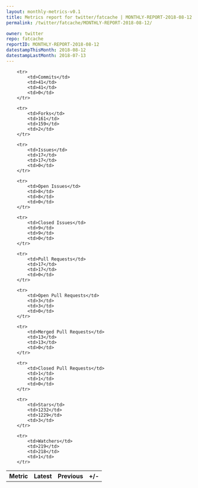 ```yaml
---
layout: monthly-metrics-v0.1
title: Metrics report for twitter/fatcache | MONTHLY-REPORT-2018-08-12 | 2018-08-12
permalink: /twitter/fatcache/MONTHLY-REPORT-2018-08-12/

owner: twitter
repo: fatcache
reportID: MONTHLY-REPORT-2018-08-12
datestampThisMonth: 2018-08-12
datestampLastMonth: 2018-07-13
---
```



<table style="width: 100%;">
    <tr>
        <th>Metric</th>
        <th>Latest</th>
        <th>Previous</th>
        <th>+/-</th>
    </tr>

        <tr>
            <td>Commits</td>
            <td>41</td>
            <td>41</td>
            <td>0</td>
        </tr>
        
        <tr>
            <td>Forks</td>
            <td>161</td>
            <td>159</td>
            <td>2</td>
        </tr>
        
        <tr>
            <td>Issues</td>
            <td>17</td>
            <td>17</td>
            <td>0</td>
        </tr>
        
        <tr>
            <td>Open Issues</td>
            <td>8</td>
            <td>8</td>
            <td>0</td>
        </tr>
        
        <tr>
            <td>Closed Issues</td>
            <td>9</td>
            <td>9</td>
            <td>0</td>
        </tr>
        
        <tr>
            <td>Pull Requests</td>
            <td>17</td>
            <td>17</td>
            <td>0</td>
        </tr>
        
        <tr>
            <td>Open Pull Requests</td>
            <td>3</td>
            <td>3</td>
            <td>0</td>
        </tr>
        
        <tr>
            <td>Merged Pull Requests</td>
            <td>13</td>
            <td>13</td>
            <td>0</td>
        </tr>
        
        <tr>
            <td>Closed Pull Requests</td>
            <td>1</td>
            <td>1</td>
            <td>0</td>
        </tr>
        
        <tr>
            <td>Stars</td>
            <td>1232</td>
            <td>1229</td>
            <td>3</td>
        </tr>
        
        <tr>
            <td>Watchers</td>
            <td>219</td>
            <td>218</td>
            <td>1</td>
        </tr>
        
</table>
